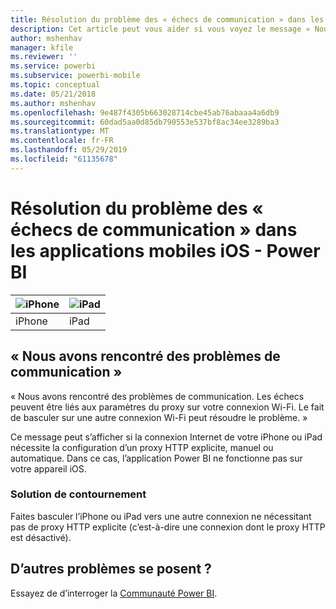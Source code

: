 ```yaml
---
title: Résolution du problème des « échecs de communication » dans les applications mobiles iOS - Power BI
description: Cet article peut vous aider si vous voyez le message « Nous avons rencontré des problèmes de communication. Les échecs peuvent être liés aux paramètres du proxy sur votre connexion Wi-Fi. »
author: mshenhav
manager: kfile
ms.reviewer: ''
ms.service: powerbi
ms.subservice: powerbi-mobile
ms.topic: conceptual
ms.date: 05/21/2018
ms.author: mshenhav
ms.openlocfilehash: 9e487f4305b663028714cbe45ab76abaaa4a6db9
ms.sourcegitcommit: 60dad5aa0d85db790553e537bf8ac34ee3289ba3
ms.translationtype: MT
ms.contentlocale: fr-FR
ms.lasthandoff: 05/29/2019
ms.locfileid: "61135678"
---
```

# <a name="fixing-communication-failures-in-ios-mobile-apps---power-bi"></a>Résolution du problème des « échecs de communication » dans les applications mobiles iOS - Power BI

| ![iPhone](./media/mobile-known-issues-with-the-iphone-app/iphone-logo-50-px.png) | ![iPad](./media/mobile-known-issues-with-the-iphone-app/ipad-logo-50-px.png) |
|:--- |:--- |
| iPhone |iPad |

## <a name="we-encountered-communication-failures"></a>« Nous avons rencontré des problèmes de communication »
« Nous avons rencontré des problèmes de communication. Les échecs peuvent être liés aux paramètres du proxy sur votre connexion Wi-Fi. Le fait de basculer sur une autre connexion Wi-Fi peut résoudre le problème. »

Ce message peut s’afficher si la connexion Internet de votre iPhone ou iPad nécessite la configuration d’un proxy HTTP explicite, manuel ou automatique. Dans ce cas, l’application Power BI ne fonctionne pas sur votre appareil iOS.

### <a name="workaround"></a>Solution de contournement
Faites basculer l’iPhone ou iPad vers une autre connexion ne nécessitant pas de proxy HTTP explicite (c’est-à-dire une connexion dont le proxy HTTP est désactivé).

## <a name="other-issues"></a>D’autres problèmes se posent ?
Essayez de d’interroger la [Communauté Power BI](http://community.powerbi.com/).

